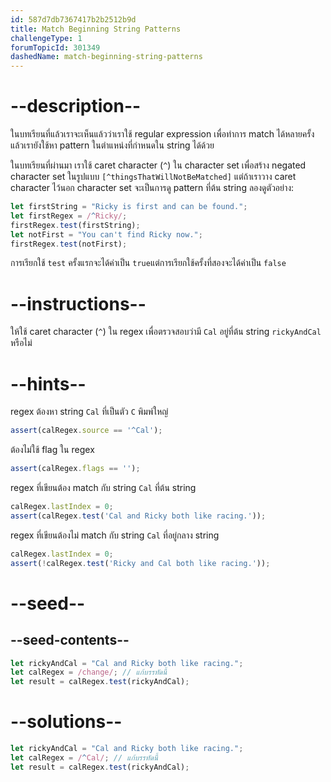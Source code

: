 ```yaml
---
id: 587d7db7367417b2b2512b9d
title: Match Beginning String Patterns
challengeType: 1
forumTopicId: 301349
dashedName: match-beginning-string-patterns
---
```


# --description--

ในบทเรียนที่แล้วเราจะเห็นแล้วว่าเราใช้ regular expression เพื่อทำการ match ได้หลายครั้ง แล้วเรายังใช้หา pattern ในตำแหน่งที่กำหนดใน string ได้ด้วย

ในบทเรียนที่ผ่านมา เราใช้ caret character (`^`) ใน character set เพื่อสร้าง negated character set ในรูปแบบ `[^thingsThatWillNotBeMatched]` แต่ถ้าเราวาง caret character ไว้นอก character set จะเป็นการดู pattern ที่ต้น string
ลองดูตัวอย่าง:

```js
let firstString = "Ricky is first and can be found.";
let firstRegex = /^Ricky/;
firstRegex.test(firstString);
let notFirst = "You can't find Ricky now.";
firstRegex.test(notFirst);
```

การเรียกใช้ `test` ครั้งแรกจะได้ค่าเป็น `true`แต่การเรียกใช้ครั้งที่สองจะได้ค่าเป็น `false`

# --instructions--

ให้ใช้ caret character (`^`) ใน regex เพื่อตรวจสอบว่ามี `Cal` อยู่ที่ต้น string `rickyAndCal` หรือไม่

# --hints--

regex ต้องหา string `Cal` ที่เป็นตัว `C` พิมพ์ใหญ่

```js
assert(calRegex.source == '^Cal');
```

ต้องไม่ใช้ flag ใน regex

```js
assert(calRegex.flags == '');
```

regex ที่เขียนต้อง match กับ string `Cal` ที่ต้น string

```js
calRegex.lastIndex = 0;
assert(calRegex.test('Cal and Ricky both like racing.'));
```

regex ที่เขียนต้องไม่ match กับ string `Cal` ที่อยู่กลาง string

```js
calRegex.lastIndex = 0;
assert(!calRegex.test('Ricky and Cal both like racing.'));
```

# --seed--

## --seed-contents--

```js
let rickyAndCal = "Cal and Ricky both like racing.";
let calRegex = /change/; // แก้บรรทัดนี้
let result = calRegex.test(rickyAndCal);
```

# --solutions--

```js
let rickyAndCal = "Cal and Ricky both like racing.";
let calRegex = /^Cal/; // แก้บรรทัดนี้
let result = calRegex.test(rickyAndCal);
```
